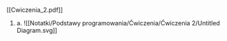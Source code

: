 [[Cwiczenia_2.pdf]]


1. 
   a. ![[Notatki/Podstawy programowania/Ćwiczenia/Ćwiczenia 2/Untitled Diagram.svg]]
